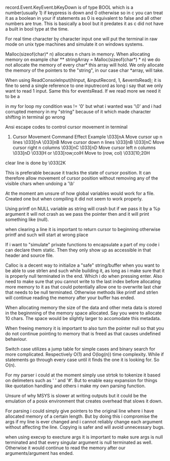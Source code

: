 record.Event.KeyEvent.bKeyDown is of type BOOL which is a number(usually 1) if keypress is down and 0 otherwise so in c you can treat it as a boolean in your if statements
as 0 is equivalent to false and all other numbers are true. This is basically a bool but it predates it as c did not have a built in bool type at the time.

For real time character by character input one will put the terminal in raw mode on unix type machines and simulate it on windows systems. 

Malloc(sizeof(char)* n) allocates n chars in memory.
When allocating memory on example char ** stringArray = Malloc(sizeof(char*) * n) we do not allocate the memory of every char* this array will hold. We only allocate the memory of
the pointers to the "string", in our case char *array, will take.

When using ReadConsoleInput(hInput, &inputRecord, 1, &eventsRead);
it is fine to send a single reference to one inputrecord as long i say that we only want to read 1 input.
Same this for eventsRead. If we read more we need it to be a

in my for loop my condition was != '0' but what i wanted was '\0' and i had corrupted memory in my "string" because of it which made character shifting in terminal go wrong

Ansi escape codes to control cursor movement in terminal
1. Cursor Movement
Command	Effect	Example
\033[nA	    Move cursor up n lines	        \033[nA
\033[nB	    Move cursor down n lines	    \033[nB
\033[nC	    Move cursor right n columns	    \033[nC
\033[nD 	Move cursor left n columns  	\033[nD
\033[H or \033[row;colH	    Move to (row, col)	    \033[10;20H

clear line is done by \033[2K

This is preferable because it tracks the state of cursor position. It can therefore allow movement of cursor position without removing any of the visible chars when undoing a '\b'

At the moment am unsure of how global variables would work for a file. Created one but when compiling it did not seem to work properly. 

Using printf on NULL variable as string will crash but if we pass it by a %p argument it will not crash as we pass the pointer then and it will print something like (null).

when clearing a line it is important to return cursor to beginning otherwise printf and such will start at wrong place

If i want to "simulate" private functions to encapsulate a part of my code i can declare them static. Then they only show up as accessible in that header and source file.

Calloc is a decent way to initialize a "safe" string/buffer when you want to be able to use strlen and such while building it, as long as i make sure that it is properly null terminated in the end. Which i do when pressing enter. Also need to make sure that you cannot write to the last index before allocating more memory to it as that could potentially allow one to overwrite last char that needs to be null terminated. Otherwise methods like printf and strlen will continue reading the memory after your buffer has ended.

When allocating memory the size of the data and other meta data is stored in the beginnning of the memory space allocated. Say you were to allocate 10 chars. The space would be slightly larger to accomodate this metadata.

When freeing memory it is important to also turn the pointer null so that you do not continue pointing to memory that is freed as that causes undefined behaviour.

Switch case utilizes a jump table for simple cases and binary search for more complicated. Respectively O(1) and O(log(n)) time complexity. While if statements go through every case until it finds the one it is looking for. So O(n). 

For my parser i could at the moment simply use strtok to tokenize it based on delimeters such as ' ' and '#'. But to enable easy expansion for things like quotation handling and others i make my own parsing function.

Unsure of why MSYS is slower at writing outputs but it could be the emulation of a posix environment that creates overhead that slows it down.

For parsing i could simply give pointers to the original line where i have allocated memory of a certain length. But by doing this i compromise the args if my line is ever changed and i cannot reliably change each argument without affecting the line. Copying is safer and will avoid unnecessary bugs.

when using execvp to execture args it is important to make sure args is null terminated and that every singular argument is null terminated as well. Otherwise it would continue to read the memory after our arguments/argument has ended.